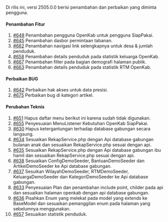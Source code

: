 Di rilis ini, versi 2505.0.0 berisi penambahan dan perbaikan yang diminta pengguna.

#### Penambahan Fitur

1. [#648](https://github.com/OpenSID/OpenKab/issues/648) Penambahan pengguna OpenKab untuk pengguna SiapPakai.
2. [#645](https://github.com/OpenSID/OpenKab/issues/645) Penambahan dasbor permintaan tabanan.
3. [#662](https://github.com/OpenSID/OpenKab/issues/662) Penambahan navigasi link selengkapnya untuk desa & jumlah penduduk.
4. [#658](https://github.com/OpenSID/OpenKab/issues/658) Penambahan details penduduk pada statistik keluarga OpenKab.
5. [#667](https://github.com/OpenSID/OpenKab/issues/667) Penambahan filter pada bagian demografi halaman publik.
6. [#663](https://github.com/OpenSID/OpenKab/issues/663) Penambahan details penduduk pada statistik RTM OpenKab.

#### Perbaikan BUG

1. [#642](https://github.com/OpenSID/OpenKab/issues/642) Perbaikan hak akses untuk data presisi.
2. [#675](https://github.com/OpenSID/OpenKab/issues/675) Perbaikan bug di kategori artikel.

#### Perubahan Teknis

1. [#651](https://github.com/OpenSID/OpenKab/issues/651) Hapus daftar menu berikut ini karena sudah tidak digunakan.
2. [#655](https://github.com/OpenSID/OpenKab/issues/655) Penyesuaian MenuListener Kebutuhan OpenKab SiapPakai.
3. [#630](https://github.com/OpenSID/OpenKab/issues/630) Hapus ketergantungan terhadap database gabungan secara langsung.
4. [#634](https://github.com/OpenSID/OpenKab/issues/634) Sesuaikan RekapService.php dengan Api database gabungan bulanan anak dan sesuaikan RekapService.php sesuai dengan api.
5. [#635](https://github.com/OpenSID/OpenKab/issues/635) Sesuaikan RekapService.php dengan Api database gabungan ibu hamil dan sesuaikan RekapService.php sesuai dengan api.
6. [#638](https://github.com/OpenSID/OpenKab/issues/638) Sesuaikan ConfigDemoSeeder, BantuanDemoSeeder dan ArtikelDemoSeeder ke Api database gabungan.
7. [#637](https://github.com/OpenSID/OpenKab/issues/637) Sesuikan WilayahDemoSeeder, RTMDemoSeeder, KeluargaDemoSeeder dan KategoriDemoSeeder ke Api database gabungan.
8. [#633](https://github.com/OpenSID/OpenKab/issues/633) Penyesuaian Plan dan penambahan include point, childer pada api dan sesuaikan halaman openkab dengan api database gabungan.
9. [#636](https://github.com/OpenSID/OpenKab/issues/636) Pisahkan Enum yang melekat pada model yang extends ke BaseModel dan sesuaikan pemanggilan enum pada halaman yang sebelumnya menggunakan.
10. [#657](https://github.com/OpenSID/OpenKab/issues/657) Sesuaikan statistik penduduk.